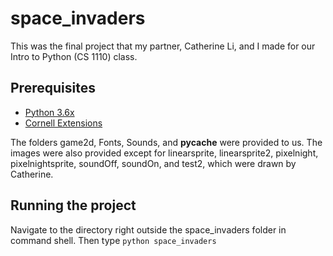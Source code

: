 # space_invaders

This was the final project that my partner, Catherine Li, and I made for our Intro to Python (CS 1110) class.

## Prerequisites
- [Python 3.6x](https://www.python.org/downloads/)
- [Cornell Extensions](http://cs1110.cs.cornell.edu/docs/)

The folders game2d, Fonts, Sounds, and __pycache__ were provided to us. The images were also provided except for 
linearsprite, linearsprite2, pixelnight, pixelnightsprite, soundOff, soundOn, and test2, which were drawn by Catherine.

## Running the project
Navigate to the directory right outside the space_invaders folder in command shell. Then type 
`python space_invaders`

